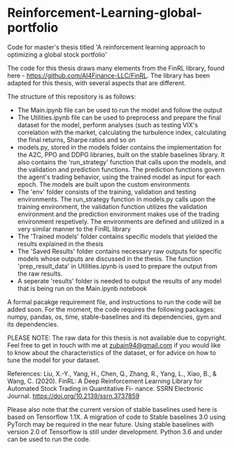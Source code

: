 # Reinforcement-Learning-global-portfolio
Code for master's thesis titled 'A reinforcement learning approach to optimizing a global stock portfolio'

The code for this thesis draws many elements from the FinRL library, found here - https://github.com/AI4Finance-LLC/FinRL. The library has been adapted for this thesis, with several aspects that are different. 

The structure of this repository is as follows: 

- The Main.ipynb file can be used to run the model and follow the output
- The Utilities.ipynb file can be used to preprocess and prepare the final dataset for the model, perform analyses (such as testing VIX's correlation with the market, calculating the turbulence index, calculating the final returns, Sharpe ratios and so on
- models.py, stored in the models folder contains the implementation for the A2C, PPO and DDPG libraries, built on the stable baselines library. It also contains the 'run_strategy' function that calls upon the models, and the validation and prediction functions. The prediction functions govern the agent's trading behavior, using the trained model as input for each epoch. The models are built upon the custom environments
- The 'env' folder consists of the training, validation and testing environments. The run_strategy function in models.py calls upon the training environment, the validation function utilizes the validation environment and the prediction environment makes use of the trading environment respetively. The environments are defined and utilized in a very similar manner to the FinRL library
- The 'Trained models' folder contains specific models that yielded the results explained in the thesis
- The 'Saved Results' folder contains necessary raw outputs for specific models whose outputs are discussed in the thesis. The function 'prep_result_data' in Utilities.ipynb is used to prepare the output from the raw results. 
- A seperate 'results' folder is needed to output the results of any model that is being run on the Main.ipynb notebook


A formal pacakge requirement file, and instructions to run the code will be added soon. For the moment, the code requires the following packages: numpy, pandas, os, time, stable-baselines and its dependencies, gym and its dependencies.  


PLEASE NOTE: The raw data for this thesis is not available due to copyright. Feel free to get in touch with me at zubain94@gmail.com if you would like to know about the characteristics of the dataset, or for advice on how to tune the model for your dataset. 


References: 
Liu, X.-Y., Yang, H., Chen, Q., Zhang, R., Yang, L., Xiao, B., & Wang, C. (2020). FinRL: A Deep Reinforcement Learning Library for Automated Stock Trading in Quantitative Fi- nance. SSRN Electronic Journal.
https://doi.org/10.2139/ssrn.3737859

Please also note that the current version of stable baselines used here is based on Tensorflow 1.1X. A migration of code to Stable baselines 3.0 using PyTorch may be required in the near future. Using stable baselines with version 2.0 of Tensorflow is still under development. Python 3.6 and under can be used to run the code. 
